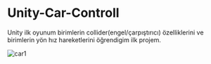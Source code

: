 # Unity-Car-Controll
Unity ilk oyunum
birimlerin collider(engel/çarpıştırıcı) özelliklerini ve birimlerin yön hız hareketlerini öğrendigim ilk projem.



![car1](https://github.com/hponline/Unity-Car-Controll/assets/143675421/8486bf9d-09e4-440e-9c34-5e458703a31c)
